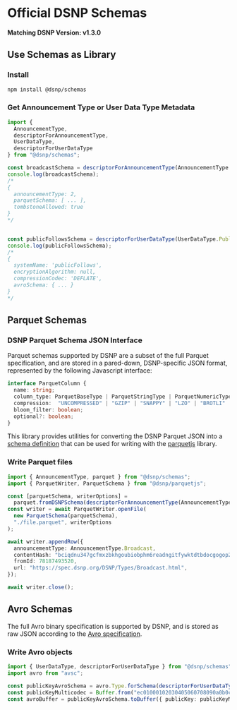 # Official DSNP Schemas

**Matching DSNP Version: v1.3.0**

## Use Schemas as Library

### Install
```sh
npm install @dsnp/schemas
```


### Get Announcement Type or User Data Type Metadata

```typescript
import {
  AnnouncementType,
  descriptorForAnnouncementType,
  UserDataType,
  descriptorForUserDataType
} from "@dsnp/schemas";

const broadcastSchema = descriptorForAnnouncementType(AnnouncementType.Broadcast);
console.log(broadcastSchema);
/*
{
  announcementType: 2,
  parquetSchema: [ ... ],
  tombstoneAllowed: true
}
*/


const publicFollowsSchema = descriptorForUserDataType(UserDataType.PublicFollows);
console.log(publicFollowsSchema);
/*
{
  systemName: 'publicFollows',
  encryptionAlgorithm: null,
  compressionCodec: 'DEFLATE',
  avroSchema: { ... }
}
*/
```

## Parquet Schemas

### DSNP Parquet Schema JSON Interface

Parquet schemas supported by DSNP are a subset of the full Parquet specification, and are stored in a pared-down, DSNP-specific JSON format,
represented by the following Javascript interface:

```typescript
interface ParquetColumn {
  name: string;
  column_type: ParquetBaseType | ParquetStringType | ParquetNumericType | ParquetTemporalType;
  compression:  "UNCOMPRESSED" | "GZIP" | "SNAPPY" | "LZO" | "BROTLI" | "LZ4";
  bloom_filter: boolean;
  optional?: boolean;
}
```

This library provides utilities for converting the DSNP Parquet JSON into a [schema definition](https://github.com/LibertyDSNP/parquetjs?tab=readme-ov-file#json-schema) that can be used for writing with the [parquetjs](https://github.com/LibertyDSNP/parquetjs) library. 
### Write Parquet files

```typescript
import { AnnouncementType, parquet } from "@dsnp/schemas";
import { ParquetWriter, ParquetSchema } from "@dsnp/parquetjs";

const [parquetSchema, writerOptions] =
  parquet.fromDSNPSchema(descriptorForAnnouncementType(AnnouncementType.Broadcast).parquetSchema);
const writer = await ParquetWriter.openFile(
  new ParquetSchema(parquetSchema),
  "./file.parquet", writerOptions
);

await writer.appendRow({
  announcementType: AnnouncementType.Broadcast,
  contentHash: "bciqdnu347gcfmxzbkhgoubiobphm6readngitfywktdtbdocgogop2q",
  fromId: 78187493520,
  url: "https://spec.dsnp.org/DSNP/Types/Broadcast.html",
});

await writer.close();
```
## Avro Schemas

The full Avro binary specification is supported by DSNP, and is stored as raw JSON according to the [Avro specification](https://avro.apache.org/docs/1.11.1/specification/).

### Write Avro objects

```typescript
import { UserDataType, descriptorForUserDataType } from "@dsnp/schemas";
import avro from "avsc";

const publicKeyAvroSchema = avro.Type.forSchema(descriptorForUserDataType(UserDataType.KeyAgreementPublicKeys).avroSchema);
const publicKeyMulticodec = Buffer.from("ec01000102030405060708090a0b0c0d0e0f101112131415161718191a1b1c1d1e1f", "hex");
const avroBuffer = publicKeyAvroSchema.toBuffer({ publicKey: publicKeyMulticodec });
```
